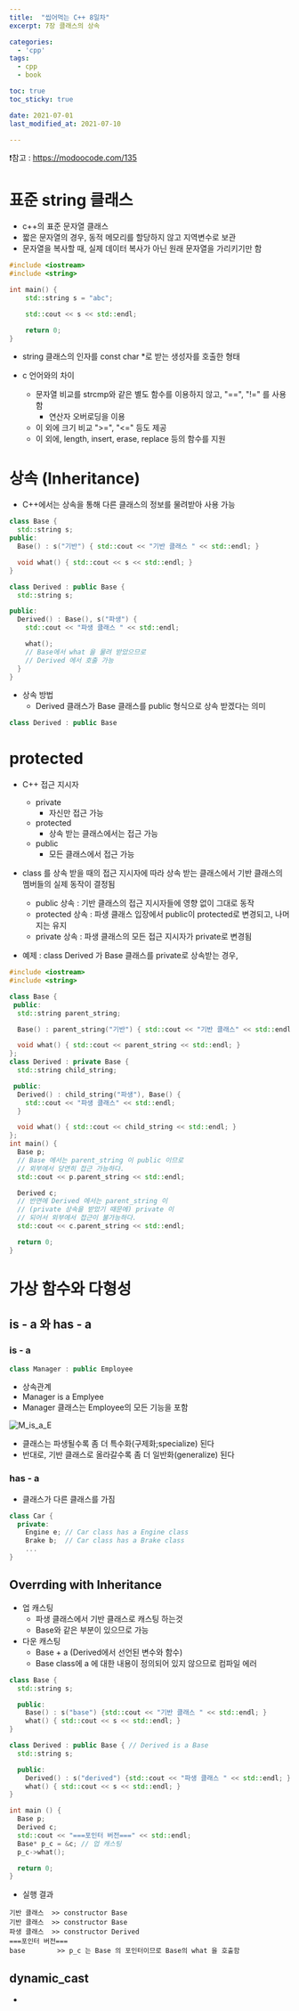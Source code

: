 ```yaml
---
title:  "씹어먹는 C++ 8일차"
excerpt: 7장 클래스의 상속

categories:
  - 'cpp'
tags:
  - cpp
  - book

toc: true
toc_sticky: true

date: 2021-07-01
last_modified_at: 2021-07-10

---
```


❗참고 : <https://modoocode.com/135>

# 표준 string 클래스

* c++의 표준 문자열 클래스
* 짧은 문자열의 경우, 동적 메모리를 할당하지 않고 지역변수로 보관
* 문자열을 복사할 때, 실제 데이터 복사가 아닌 원래 문자열을 가리키기만 함

```cpp
#include <iostream>
#include <string>

int main() {
    std::string s = "abc";

    std::cout << s << std::endl;

    return 0;
}
```

* string 클래스의 인자를 const char *로 받는 생성자를 호출한 형태

* c 언어와의 차이
    + 문자열 비교를 strcmp와 같은 별도 함수를 이용하지 않고, "==", "!=" 를 사용함
        - 연산자 오버로딩을 이용
    + 이 외에 크기 비교 ">=", "<=" 등도 제공
    + 이 외에, length, insert, erase, replace 등의 함수를 지원

# 상속 (Inheritance)

* C++에서는 상속을 통해 다른 클래스의 정보를 물려받아 사용 가능

```cpp
class Base {
  std::string s;
public:
  Base() : s("기반") { std::cout << "기반 클래스 " << std::endl; }

  void what() { std::cout << s << std::endl; }
}

class Derived : public Base {
  std::string s;

public:
  Derived() : Base(), s("파생") {
    std::cout << "파생 클래스 " << std::endl;

    what();
    // Base에서 what 을 물려 받았으므로
    // Derived 에서 호출 가능
  }
}
```

* 상속 방법
  + Derived 클래스가 Base 클래스를 public 형식으로 상속 받겠다는 의미

```cpp
class Derived : public Base
```

# protected

* C++ 접근 지시자
  + private
    - 자신만 접근 가능
  + protected
    - 상속 받는 클래스에서는 접근 가능
  + public
    - 모든 클래스에서 접근 가능

* class 를 상속 받을 때의 접근 지시자에 따라 상속 받는 클래스에서 기반 클래스의 멤버들의 실제 동작이 결정됨
  + public 상속 : 기반 클래스의 접근 지시자들에 영향 없이 그대로 동작
  + protected 상속 : 파생 클래스 입장에서 public이 protected로 변경되고, 나머지는 유지
  + private 상속 : 파생 클래스의 모든 접근 지시자가 private로 변경됨

* 예제 : class Derived 가 Base 클래스를 private로 상속받는 경우,

```cpp
#include <iostream>
#include <string>

class Base {
 public:
  std::string parent_string;

  Base() : parent_string("기반") { std::cout << "기반 클래스" << std::endl; }

  void what() { std::cout << parent_string << std::endl; }
};
class Derived : private Base {
  std::string child_string;

 public:
  Derived() : child_string("파생"), Base() {
    std::cout << "파생 클래스" << std::endl;
  }

  void what() { std::cout << child_string << std::endl; }
};
int main() {
  Base p;
  // Base 에서는 parent_string 이 public 이므로
  // 외부에서 당연히 접근 가능하다.
  std::cout << p.parent_string << std::endl;

  Derived c;
  // 반면에 Derived 에서는 parent_string 이
  // (private 상속을 받았기 때문에) private 이
  // 되어서 외부에서 접근이 불가능하다.
  std::cout << c.parent_string << std::endl;

  return 0;
}
```

# 가상 함수와 다형성

## is - a 와 has - a 

### is - a

```cpp
class Manager : public Employee
```

* 상속관계
* Manager is a Emplyee
* Manager 클래스는 Employee의 모든 기능을 포함

![M_is_a_E]({{"/assets/img/cpp/m_ia_a_e.png"}})


* 클래스는 파생될수록 좀 더 특수화(구제화;specialize) 된다
* 반대로, 기반 클래스로 올라갈수록 좀 더 일반화(generalize) 된다


### has - a

* 클래스가 다른 클래스를 가짐

```cpp
class Car {
  private:
    Engine e; // Car class has a Engine class
    Brake b;  // Car class has a Brake class
    ...
}
```

## Overrding with Inheritance

* 업 캐스팅
  + 파생 클래스에서 기반 클래스로 캐스팅 하는것
  + Base와 같은 부분이 있으므로 가능
* 다운 캐스팅
  + Base + a (Derived에서 선언된 변수와 함수)
  + Base class에 a 에 대한 내용이 정의되어 있지 않으므로 컴파일 에러

```cpp
class Base {
  std::string s;

  public:
    Base() : s("base") {std::cout << "기반 클래스 " << std::endl; }
    what() { std::cout << s << std::endl; }
}

class Derived : public Base { // Derived is a Base
  std::string s;

  public:
    Derived() : s("derived") {std::cout << "파생 클래스 " << std::endl; }
    what() { std::cout << s << std::endl; }
}

int main () {
  Base p;
  Derived c;
  std::cout << "===포인터 버전===" << std::endl;
  Base* p_c = &c; // 업 캐스팅
  p_c->what();

  return 0;
}
```

* 실행 결과
```
기반 클래스  >> constructor Base
기반 클래스  >> constructor Base
파생 클래스  >> constructor Derived
===포인터 버전===
base        >> p_c 는 Base 의 포인터이므로 Base의 what 을 호출함
```

## dynamic_cast

* 